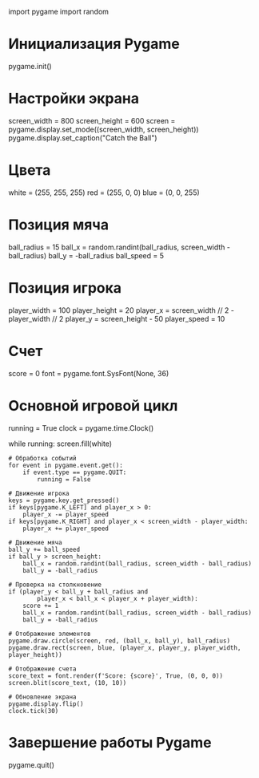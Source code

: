 import pygame
import random

# Инициализация Pygame
pygame.init()

# Настройки экрана
screen_width = 800
screen_height = 600
screen = pygame.display.set_mode((screen_width, screen_height))
pygame.display.set_caption("Catch the Ball")

# Цвета
white = (255, 255, 255)
red = (255, 0, 0)
blue = (0, 0, 255)

# Позиция мяча
ball_radius = 15
ball_x = random.randint(ball_radius, screen_width - ball_radius)
ball_y = -ball_radius
ball_speed = 5

# Позиция игрока
player_width = 100
player_height = 20
player_x = screen_width // 2 - player_width // 2
player_y = screen_height - 50
player_speed = 10

# Счет
score = 0
font = pygame.font.SysFont(None, 36)

# Основной игровой цикл
running = True
clock = pygame.time.Clock()

while running:
    screen.fill(white)

    # Обработка событий
    for event in pygame.event.get():
        if event.type == pygame.QUIT:
            running = False

    # Движение игрока
    keys = pygame.key.get_pressed()
    if keys[pygame.K_LEFT] and player_x > 0:
        player_x -= player_speed
    if keys[pygame.K_RIGHT] and player_x < screen_width - player_width:
        player_x += player_speed

    # Движение мяча
    ball_y += ball_speed
    if ball_y > screen_height:
        ball_x = random.randint(ball_radius, screen_width - ball_radius)
        ball_y = -ball_radius

    # Проверка на столкновение
    if (player_y < ball_y + ball_radius and
            player_x < ball_x < player_x + player_width):
        score += 1
        ball_x = random.randint(ball_radius, screen_width - ball_radius)
        ball_y = -ball_radius

    # Отображение элементов
    pygame.draw.circle(screen, red, (ball_x, ball_y), ball_radius)
    pygame.draw.rect(screen, blue, (player_x, player_y, player_width, player_height))

    # Отображение счета
    score_text = font.render(f'Score: {score}', True, (0, 0, 0))
    screen.blit(score_text, (10, 10))

    # Обновление экрана
    pygame.display.flip()
    clock.tick(30)

# Завершение работы Pygame
pygame.quit()

